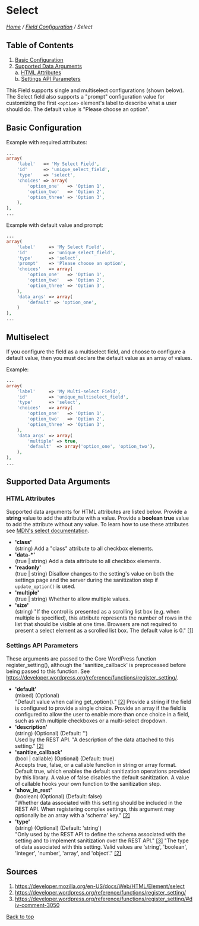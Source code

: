 # Select

*[Home](../../README.md) / [Field Configuration](../field-configuration.md) / Select*

## Table of Contents

1. [Basic Configuration](#basic-configuration)
2. [Supported Data Arguments](#supported-data-arguments)  
   a. [HTML Attributes](#html-attributes)  
   b. [Settings API Parameters](#settings-api-parameters)

This Field supports single and multiselect configurations (shown below). The Select field also supports a "prompt" configuration value for customizing the first `<option>` element's label to describe what a user should do. The default value is "Please choose an option".

## Basic Configuration

Example with required attributes:

```php
...
array(
	'label'   => 'My Select Field',
	'id'      => 'unique_select_field',
	'type'    => 'select',
	'choices' => array(
		'option_one'   => 'Option 1',
		'option_two'   => 'Option 2',
		'option_three' => 'Option 3',
	),
),
...
```

Example with default value and prompt:

```php
...
array(
	'label'     => 'My Select Field',
	'id'        => 'unique_select_field',
	'type'      => 'select',
	'prompt'    => 'Please choose an option',
	'choices'   => array(
		'option_one'   => 'Option 1',
		'option_two'   => 'Option 2',
		'option_three' => 'Option 3',
	),
	'data_args' => array(
		'default' => 'option_one',
	)
),
...
```

## Multiselect

If you configure the field as a multiselect field, and choose to configure a default value, then you must declare the default value as an array of values.

Example:

```php
...
array(
	'label'     => 'My Multi-select Field',
	'id'        => 'unique_multiselect_field',
	'type'      => 'select',
	'choices'   => array(
		'option_one'   => 'Option 1',
		'option_two'   => 'Option 2',
		'option_three' => 'Option 3',
	),
	'data_args' => array(
		'multiple' => true,
		'default'  => array('option_one', 'option_two'),
	),
),
...
```

## Supported Data Arguments

### HTML Attributes

Supported data arguments for HTML attributes are listed below. Provide a **string** value to add the attribute with a value. Provide a **boolean true** value to add the attribute without any value. To learn how to use these attributes see [MDN's select documentation](https://developer.mozilla.org/en-US/docs/Web/HTML/Element/select).

* __'class'__  
  (string) Add a "class" attribute to all checkbox elements.
* __'data-*'__  
  (true | string) Add a data attribute to all checkbox elements.
* __'readonly'__  
  (true | string) Disallow changes to the setting's value on both the settings page and the server during the sanitization step if `update_option()` is used.
* __'multiple'__  
  (true | string) Whether to allow multiple values.
* __'size'__  
  (string) "If the control is presented as a scrolling list box (e.g. when multiple is specified), this attribute represents the number of rows in the list that should be visible at one time. Browsers are not required to present a select element as a scrolled list box. The default value is 0." [[1](#sources)]

### Settings API Parameters

These arguments are passed to the Core WordPress function register_setting(), although the 'sanitize_callback' is preprocessed before being passed to this function. See https://developer.wordpress.org/reference/functions/register_setting/.

* __'default'__  
  (mixed) (Optional)  
  "Default value when calling get_option()." [[2]](#sources) Provide a string if the field is configured to provide a single choice. Provide an array if the field is configured to allow the user to enable more than once choice in a field, such as with multiple checkboxes or a multi-select dropdown.
* __'description'__  
  (string) (Optional) (Default: '')  
  Used by the REST API. "A description of the data attached to this setting." [[2]](#sources)
* __'sanitize_callback'__  
  (bool | callable) (Optional) (Default: true)  
  Accepts true, false, or a callable function in string or array format. Default true, which enables the default sanitization operations provided by this library. A value of false disables the default sanitization. A value of callable hooks your own function to the sanitization step.
* __'show_in_rest'__  
  (boolean) (Optional) (Default: false)  
  "Whether data associated with this setting should be included in the REST API. When registering complex settings, this argument may optionally be an array with a 'schema' key." [[2]](#sources)
* __'type'__  
  (string) (Optional) (Default: 'string')  
  "Only used by the REST API to define the schema associated with the setting and to implement sanitization over the REST API." [[3]](#sources) "The type of data associated with this setting. Valid values are 'string', 'boolean', 'integer', 'number', 'array', and 'object'." [[2]](#sources)

## Sources

1. https://developer.mozilla.org/en-US/docs/Web/HTML/Element/select
2. https://developer.wordpress.org/reference/functions/register_setting/
3. https://developer.wordpress.org/reference/functions/register_setting/#div-comment-3050

[Back to top](#select)
